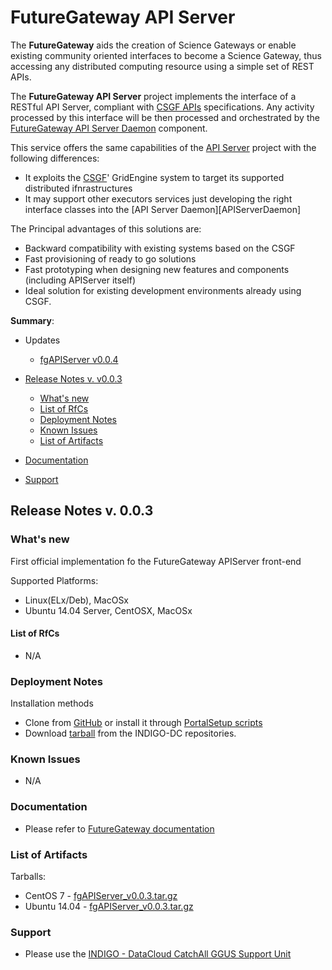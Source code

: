 # FutureGateway API Server


The **FutureGateway** aids the creation of Science Gateways or enable existing community oriented interfaces to become a Science Gateway, thus accessing any distributed computing resource using a simple set of REST APIs.

The **FutureGateway API Server** project implements the interface of a RESTful API Server, compliant with [CSGF APIs](http://docs.csgfapis.apiary.io/#reference/v1.0/application/create-a-task) specifications. Any activity processed by this interface will be then processed and orchestrated by the [FutureGateway API Server Daemon](indigo1/fgapiserverdaemon1.md) component.

This service offers the same capabilities of the [API Server](https://github.com/FutureGateway/APIServer) project with the following differences:
* It exploits the [CSGF](https://www.catania-science-gateways.it/)' GridEngine system to target its supported distributed ifnrastructures
* It may support other executors services just developing the right interface classes into the [API Server Daemon][APIServerDaemon]

The Principal advantages of this solutions are:
* Backward compatibility with existing systems based on the CSGF
* Fast provisioning of ready to go solutions
* Fast prototyping when designing new features and components (including APIServer itself)
* Ideal solution for existing development environments already using CSGF.

**Summary**:
* Updates
  * [fgAPIServer v0.0.4](https://github.com/indigo-dc/indigo-datacloud-releases/blob/master/indigo1/first_update_of_indigo-1.md#fgapis) 

* [Release Notes v. v0.0.3](#id1)
  * [What's new](#id2)
  * [List of RfCs](#id3)
  * [Deployment Notes](#id4)
  * [Known Issues](#id5)
  * [List of Artifacts](#id7)

* [Documentation](#id6)
* [Support](#id8)


<a id="id1"></a>
## Release Notes v. 0.0.3

<a id="id2"></a>
### What's new

First official implementation fo the FutureGateway APIServer front-end

Supported Platforms:
* Linux(ELx/Deb), MacOSx
* Ubuntu 14.04 Server, CentOSX, MacOSx


<a id="id3"></a>
#### List of RfCs 

* N/A

<a id="id4"></a>
### Deployment Notes

Installation methods
* Clone from [GitHub](https://github.com/indigo-dc/fgAPIServer) or install it through [PortalSetup scripts](https://github.com/indigo-dc/PortalSetup)
* Download [tarball](http://repo.indigo-datacloud.eu/repository/indigo/1/centos7/SRPMS/tgz/fgAPIServer_v0.0.3.tar.gz) from the INDIGO-DC repositories.


<a id="id5"></a>
### Known Issues

* N/A

<a id="id6"></a>
### Documentation

* Please refer to [FutureGateway documentation](https://www.gitbook.com/book/ricsxn/futuregateway/details)

<a id="id7"></a>
### List of Artifacts

Tarballs:
* CentOS 7 - [fgAPIServer_v0.0.3.tar.gz](http://repo.indigo-datacloud.eu/repository/indigo/1/centos7/SRPMS/tgz/fgAPIServer_v0.0.3.tar.gz)
* Ubuntu 14.04 - [fgAPIServer_v0.0.3.tar.gz](http://repo.indigo-datacloud.eu/repository/indigo/1/ubuntu/dists/trusty/main/source/fgAPIServer_v0.0.3.tar.gz)

<a id="id8"></a>
### Support

* Please use the [INDIGO - DataCloud CatchAll GGUS Support Unit](
https://wiki.egi.eu/wiki/GGUS:INDIGO_DataCloud_Catch-all_FAQ)
